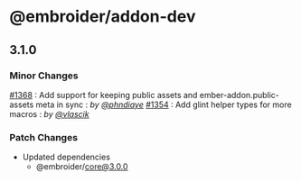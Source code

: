 # @embroider/addon-dev

## 3.1.0

### Minor Changes

[#1368](https://github.com/embroider-build/embroider/pull/1368) : Add support for keeping public assets and ember-addon.public-assets meta in sync : _by [@phndiaye](https://github.com/phndiaye)_
[#1354](https://github.com/embroider-build/embroider/pull/1354) : Add glint helper types for more macros : _by [@vlascik](https://github.com/vlascik)_

### Patch Changes

- Updated dependencies
  - @embroider/core@3.0.0
